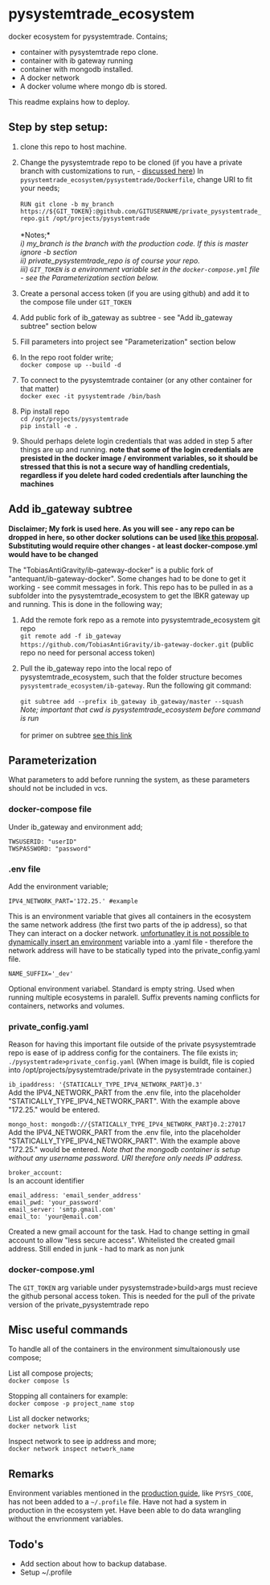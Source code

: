  # pysystemtrade_ecosystem

docker ecosystem for pysystemtrade. Contains; 
- container with pysystemtrade repo clone. 
- container with ib gateway running
- container with mongodb installed. 
- A docker network 
- A docker volume where mongo db is stored. 

This readme explains how to deploy. 
 
## Step by step setup: 
 
1) clone this repo to host machine. 
2) Change the pysystemtrade repo to be cloned (if you have a private branch with customizations to run, - [discussed here](https://github.com/robcarver17/pysystemtrade/discussions/533)) In `pysystemtrade_ecosystem/pysystemtrade/Dockerfile`, change URI to fit your needs;\
\
`RUN git clone -b my_branch https://${GIT_TOKEN}:@github.com/GITUSERNAME/private_pysystemtrade_repo.git /opt/projects/pysystemtrade`\
\
\*Notes;*\
*i) my_branch is the branch with the production code. If this is master ignore -b section* \
*ii) private_pysystemtrade_repo is of course your repo.* \
*iii) `GIT_TOKEN` is a environment variable set in the `docker-compose.yml` file - see the Parameterization section below.*

3) Create a personal access token (if you are using github) and add it to the compose file under `GIT_TOKEN`
4) Add public fork of ib_gateway as subtree - see "Add ib_gateway subtree" section below 
5) Fill parameters into project see "Parameterization" section below  
6) In the repo root folder write; \
`docker compose up --build -d`

7) To connect to the pysystemtrade container (or any other container for that matter)\
`docker exec -it pysystemtrade /bin/bash`

8) Pip install repo\
`cd /opt/projects/pysystemtrade`\
`pip install -e .`

8) Should perhaps delete login credentials that was added in step 5 after things are up and running. **note that some of the login credentials are presisted in the docker image / environment variables,
so it should be stressed that this is not a secure way of handling credentials, regardless if you delete hard coded credentials after launching the machines**

## Add ib_gateway subtree
**Disclaimer; My fork is used here. As you will see - any repo can be dropped in here, so other docker solutions can be used [like this proposal](https://github.com/robcarver17/pysystemtrade/discussions/544). Substituting would require other changes - at least docker-compose.yml would have to be changed**

The "TobiasAntiGravity/ib-gateway-docker" is a public fork of "antequant/ib-gateway-docker". Some changes had to be done to get it working - see commit messages in fork. This repo has to be pulled in as a subfolder into the pysystemtrade_ecosystem to get the IBKR gateway up and running. This is done in the following way; 

1) Add the remote fork repo as a remote into pysystemtrade_ecosystem git repo\
`git remote add -f ib_gateway https://github.com/TobiasAntiGravity/ib-gateway-docker.git` (public repo no need for personal access token)

2) Pull the ib_gateway repo into the local repo of pysystemtrade_ecosystem, such that the folder structure becomes `pysystemtrade_ecosystem/ib-gateway`. Run the following git command:\
\
`git subtree add --prefix ib_gateway ib_gateway/master --squash`\
*Note; important that cwd is pysystemtrade_ecosystem before command is run*\
\
for primer on subtree [see this link](https://www.atlassian.com/git/tutorials/git-subtree)
 
## Parameterization
What parameters to add before running the system, as these parameters  should not be included in vcs.

### docker-compose file
Under ib_gateway and environment add; 

`TWSUSERID: "userID"`\
`TWSPASSWORD: "password"`
 
### .env file
Add the environment variable;

`IPV4_NETWORK_PART='172.25.' #example`

This is an environment variable that gives all containers in the ecosystem the same network address (the first two parts of the ip address), so that They can interact on a docker network. [unfortunatley it is not possible to dynamically insert an environment](https://stackoverflow.com/a/41620747/1020693) variable into a .yaml file - therefore the network address will have to be statically typed into the private_config.yaml file.

`NAME_SUFFIX='_dev'` 

Optional environment variabel. Standard is empty string. Used when running multiple ecosystems in paralell. Suffix prevents naming conflicts for containers, networks and volumes.

### private_config.yaml
Reason for having this important file outside of the private psysystemtrade repo is ease of ip address config for the containers. The file exists in; `./pysystemtrade>private_config.yaml` (When image is buildt, file is copied into /opt/projects/pysystemtrade/private in the pysystemtrade container.)

`ib_ipaddress: '{STATICALLY_TYPE_IPV4_NETWORK_PART}0.3'`\
Add the IPV4_NETWORK_PART from the .env file, into the placeholder "STATICALLY_TYPE_IPV4_NETWORK_PART". With the example above "172.25." would be entered.

`mongo_host: mongodb://{STATICALLY_TYPE_IPV4_NETWORK_PART}0.2:27017`\
Add the IPV4_NETWORK_PART from the .env file, into the placeholder "STATICALLY_TYPE_IPV4_NETWORK_PART". With the example above "172.25." would be entered.
*Note that the mongodb container is setup without any username password. URI therefore only needs IP address.*

`broker_account:`\
Is an account identifier


`email_address: 'email_sender_address'`\
`email_pwd: 'your_password'`\
`email_server: 'smtp.gmail.com'`\
`email_to: 'your@email.com'`

Created a new gmail account for the task. Had to change setting in gmail account to allow "less secure access". Whitelisted the created gmail address. Still ended in junk - had to mark as non junk
   
### docker-compose.yml
The `GIT_TOKEN` arg variable under pysystemstrade>build>args must recieve the github personal access token. 
This is needed for the pull of the private version of the private_pysystemtrade repo

## Misc useful commands 
To handle all of the containers in the environment simultaionously use compose;

List all compose projects;\
`docker compose ls`

Stopping all containers for example: \
`docker compose -p project_name stop`

List all docker networks; \
`docker network list`

Inspect network to see ip address and more;\
`docker network inspect network_name`
 
## Remarks

Environment variables mentioned in the [production guide](https://github.com/robcarver17/pysystemtrade/blob/master/docs/production.md), like `PYSYS_CODE`,  has not been added to a `~/.profile` file. Have not had a system in production in the ecosystem yet. Have been able to do data wrangling without the envrionment variables.

## Todo's

- Add section about how to backup database. 
- Setup  ~/.profile
